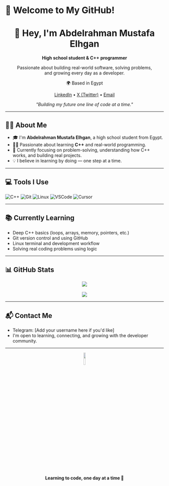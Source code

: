 # 👋 Welcome to My GitHub!

<div align="center">

<h1>👋 Hey, I'm Abdelrahman Mustafa Elhgan</h1>

<p><strong>High school student & C++ programmer</strong></p>

<p>
  Passionate about building real-world software, solving problems,<br>
  and growing every day as a developer.
</p>

<p>
  🌍 Based in Egypt
</p>

<p>
<a href="https://www.linkedin.com/in/abdelrahman-mustafa-elhgan" target="_blank">LinkedIn</a> • 
<a href="https://x.com/Abdalrahmanhgan" target="_blank">X (Twitter)</a> • 
<a href="mailto:your.email@example.com">Email</a>
</p>

<p><em>"Building my future one line of code at a time."</em></p>

</div>



---

## 🙋‍♂️ About Me

- 🎓 I'm **Abdelrahman  Mustafa Elhgan**, a high school student from Egypt.
- 👨‍💻 Passionate about learning **C++** and real-world programming.
- 🧠 Currently focusing on problem-solving, understanding how C++ works, and building real projects.
- 💡 I believe in learning by doing — one step at a time.

---

## 💻 Tools I Use

![C++](https://img.shields.io/badge/C++-00599C?style=flat&logo=c%2B%2B&logoColor=white)
![Git](https://img.shields.io/badge/Git-E44C30?style=flat&logo=git&logoColor=white)
![Linux](https://img.shields.io/badge/Linux-FCC624?style=flat&logo=linux&logoColor=black)
![VSCode](https://img.shields.io/badge/VS_Code-007ACC?style=flat&logo=visual-studio-code&logoColor=white)
![Cursor](https://img.shields.io/badge/Cursor-000000?style=flat&logo=visual-studio-code&logoColor=white)

---

## 📚 Currently Learning

- Deep C++ basics (loops, arrays, memory, pointers, etc.)
- Git version control and using GitHub
- Linux terminal and development workflow
- Solving real coding problems using logic

---

## 📊 GitHub Stats

<div align="center">
  <img src="https://komarev.com/ghpvc/?username=Abdelrahman-Mustafa-Elhgan&style=flat&color=orange&label=PROFILE+VIEWS" />
  <br><br>
  <img src="https://github-readme-stats.vercel.app/api?username=Abdelrahman-Mustafa-Elhgan&show_icons=true&theme=tokyonight" />
</div>

---

## 📬 Contact Me

- Telegram: [Add your username here if you'd like]
- I'm open to learning, connecting, and growing with the developer community.

---

<div align="center">
  <img src="https://github.com/Tarikul-Islam-Anik/Animated-Fluent-Emojis/blob/master/Emojis/Smilies/Grinning%20Face%20with%20Smiling%20Eyes.png?raw=true" width="10%">
  <br>
  <strong>Learning to code, one day at a time 🚀</strong>
</div>

